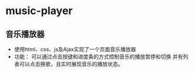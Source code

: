 # music-player
音乐播放器
-----------------------------------
- 使用html、css、js及Ajax实现了一个页面音乐播放器
- 功能：
可以通过点击按键和进度条的方式控制音乐的播放暂停和切换
并有列表可以点击换歌，且实时展现音乐的播放状态。
